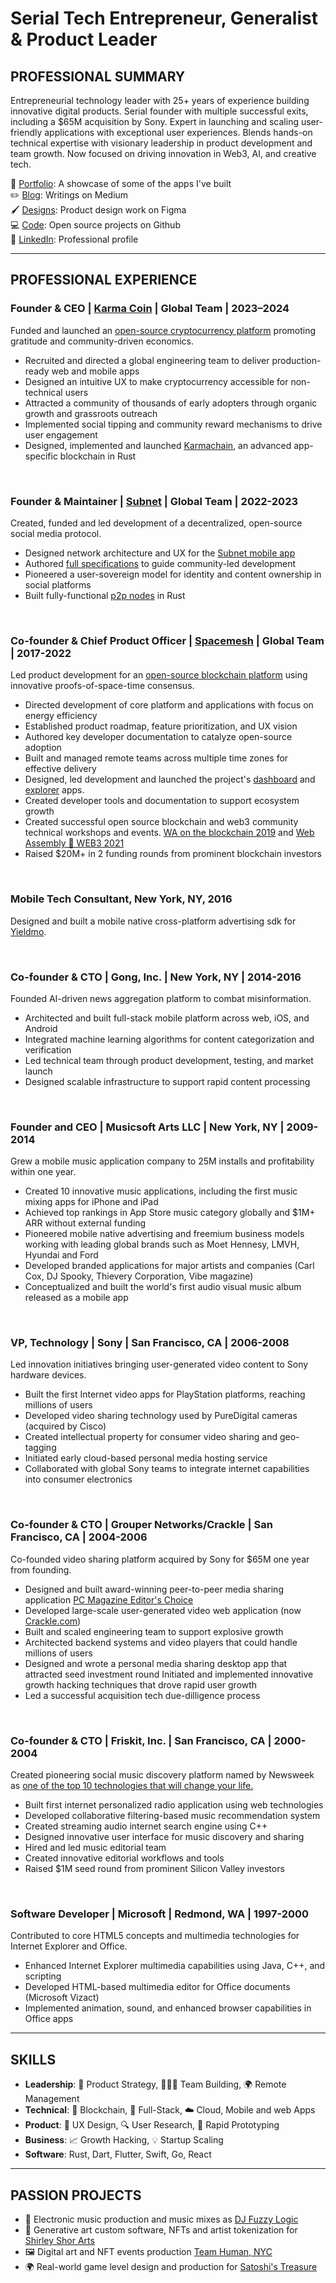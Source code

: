 # Serial Tech Entrepreneur, Generalist & Product Leader
## PROFESSIONAL SUMMARY

Entrepreneurial technology leader with 25+ years of experience building innovative digital products. Serial founder with multiple successful exits, including a $65M acquisition by Sony. Expert in launching and scaling user-friendly applications with exceptional user experiences. Blends hands-on technical expertise with visionary leadership in product development and team growth. Now focused on driving innovation in Web3, AI, and creative tech.

🎨 [Portfolio](https://www.behance.net/aviveyal07926b): A showcase of some of the apps I've built 
<br/>
✏️ [Blog](https://medium.com/@avive): Writings on Medium
<br/>
🖌️ [Designs](https://www.figma.com/@avive): Product design work on Figma
<br/>
💻 [Code](https://github.com/avive): Open source projects on Github
<br/>
🔗 [LinkedIn](https://www.linkedin.com/in/avive): Professional profile
<br/>

---

## PROFESSIONAL EXPERIENCE

### **Founder & CEO | [Karma Coin](https://karmaco.in/)** | Global Team | 2023–2024
Funded and launched an [open-source cryptocurrency platform](https://github.com/karma-coin) promoting gratitude and community-driven economics.
- Recruited and directed a global engineering team to deliver production-ready web and mobile apps
- Designed an intuitive UX to make cryptocurrency accessible for non-technical users
- Attracted a community of thousands of early adopters through organic growth and grassroots outreach
- Implemented social tipping and community reward mechanisms to drive user engagement
- Designed, implemented and launched [Karmachain](https://github.com/karma-coin/karmachain), an advanced app-specific blockchain in Rust

<br/>

### **Founder & Maintainer | [Subnet](https://subnet.wtf)** | Global Team | 2022-2023
Created, funded and led development of a decentralized, open-source social media protocol.
- Designed network architecture and UX for the [Subnet mobile app](https://youtu.be/D04k6BlFowc?si=mRCOBtqw1E19jnu7)
- Authored [full specifications](https://subnet.wtf/docs/) to guide community-led development
- Pioneered a user-sovereign model for identity and content ownership in social platforms
- Built fully-functional [p2p nodes](https://github.com/subnetter/subnet) in Rust
  
<br/>

### **Co-founder & Chief Product Officer | [Spacemesh](https://spacemesh.io)** | Global Team | 2017-2022
Led product development for an [open-source blockchain platform](https://github.com/spacemeshos) using innovative proofs-of-space-time consensus.
- Directed development of core platform and applications with focus on energy efficiency
- Established product roadmap, feature prioritization, and UX vision
- Authored key developer documentation to catalyze open-source adoption
- Built and managed remote teams across multiple time zones for effective delivery
- Designed, led development and launched the project's [dashboard](https://dash.spacemesh.io/) and [explorer](https://explorer.spacemesh.io/overview) apps.
- Created developer tools and documentation to support ecosystem growth
- Created successful open source blockchain and web3 community technical workshops and events. [WA on the blockchain 2019](https://avive.github.io/wasm_on_the_blockchain/) and [Web Assembly 💜 WEB3 2021](https://avive.github.io/wasm_on_the_blockchain_2021)
- Raised $20M+ in 2 funding rounds from prominent blockchain investors

<br/>

### **Mobile Tech Consultant**, New York, NY, 2016
Designed and built a mobile native cross-platform advertising sdk for [Yieldmo](https://yieldmo.com/).

<br/>

### **Co-founder & CTO | Gong, Inc.** | New York, NY | 2014-2016
Founded AI-driven news aggregation platform to combat misinformation.
- Architected and built full-stack mobile platform across web, iOS, and Android
- Integrated machine learning algorithms for content categorization and verification
- Led technical team through product development, testing, and market launch
- Designed scalable infrastructure to support rapid content processing

<br/>

### **Founder and CEO | Musicsoft Arts LLC** | New York, NY | 2009-2014
Grew a mobile music application company to 25M installs and profitability within one year.
- Created 10 innovative music applications, including the first music mixing apps for iPhone and iPad
- Achieved top rankings in App Store music category globally and $1M+ ARR without external funding
- Pioneered mobile native advertising and freemium business models working with leading global brands such as Moet Hennesy, LMVH, Hyundai and Ford 
- Developed branded applications for major artists and companies (Carl Cox, DJ Spooky, Thievery Corporation, Vibe magazine)
- Conceptualized and built the world's first audio visual music album released as a mobile app

<br/>

### **VP, Technology | Sony** | San Francisco, CA | 2006-2008
Led innovation initiatives bringing user-generated video content to Sony hardware devices.
- Built the first Internet video apps for PlayStation platforms, reaching millions of users
- Developed video sharing technology used by PureDigital cameras (acquired by Cisco)
- Created intellectual property for consumer video sharing and geo-tagging
- Initiated early cloud-based personal media hosting service
- Collaborated with global Sony teams to integrate internet capabilities into consumer electronics

<br/>

### **Co-founder & CTO | Grouper Networks/Crackle** | San Francisco, CA | 2004-2006
Co-founded video sharing platform acquired by Sony for $65M one year from founding.
- Designed and built award-winning peer-to-peer media sharing application [PC Magazine Editor's Choice](https://uk.pcmag.com/software/25708/grouper-20-beta)
- Developed large-scale user-generated video web application (now [Crackle.com](https://crackle.com))
- Built and scaled engineering team to support explosive growth
- Architected backend systems and video players that could handle millions of users
- Designed and wrote a personal media sharing desktop app that attracted seed investment round
Initiated and implemented innovative growth hacking techniques that drove rapid user growth
- Led a successful acquisition tech due-dilligence process
  
<br/>

### **Co-founder & CTO | Friskit, Inc.** | San Francisco, CA | 2000-2004
Created pioneering social music discovery platform named by Newsweek as [one of the top 10 technologies that will change your life.](https://www.newsweek.com/2001-tech-odyssey-155835)
- Built first internet personalized radio application using web technologies
- Developed collaborative filtering-based music recommendation system
- Created streaming audio internet search engine using C++
- Designed innovative user interface for music discovery and sharing
- Hired and led music editorial team
- Created innovative editorial workflows and tools
- Raised $1M seed round from prominent Silicon Valley investors

<br/>

### **Software Developer | Microsoft** | Redmond, WA | 1997-2000
Contributed to core HTML5 concepts and multimedia technologies for Internet Explorer and Office.
- Enhanced Internet Explorer multimedia capabilities using Java, C++, and scripting
- Developed HTML-based multimedia editor for Office documents (Microsoft Vizact)
- Implemented animation, sound, and enhanced browser capabilities in Office apps

---
## SKILLS
- **Leadership**: 🚀 Product Strategy, 🧑‍🤝‍🧑 Team Building, 🌍 Remote Management  
- **Technical**: 🧱 Blockchain, 📱 Full-Stack, ☁️ Cloud, Mobile and web Apps  
- **Product**: 🎨 UX Design, 🔍 User Research, 🔄 Rapid Prototyping  
- **Business**: 📈 Growth Hacking, 💡 Startup Scaling
- **Software**: Rust, Dart, Flutter, Swift, Go, React

---
## PASSION PROJECTS
- 🎷 Electronic music production and music mixes as [DJ Fuzzy Logic](https://www.mixcloud.com/dj_fuzzy_logic/)
- 🎨 Generative art custom software, NFTs and artist tokenization for [Shirley Shor Arts](https://www.shirleyshorart.com/)
- 🖼️ Digital art and NFT events production [Team Human, NYC](https://www.tommyandyou.com/teamhuman/)
- 🌍 Real-world game level design and production for [Satoshi's Treasure](https://www.coindesk.com/tech/2019/04/15/satoshis-treasure-is-a-global-puzzle-with-a-1-million-bitcoin-prize)

